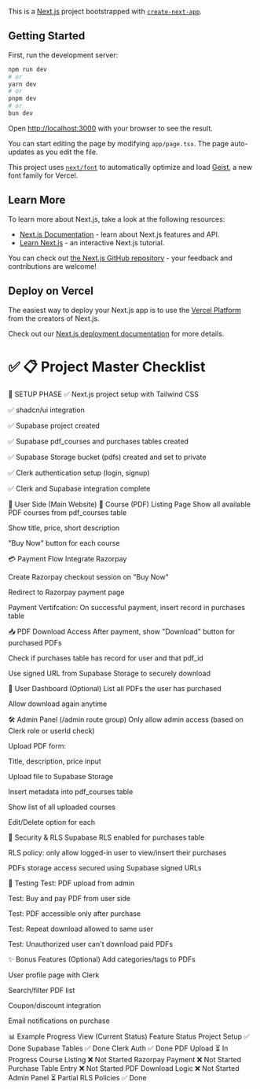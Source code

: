 This is a [Next.js](https://nextjs.org) project bootstrapped with [`create-next-app`](https://nextjs.org/docs/app/api-reference/cli/create-next-app).

## Getting Started

First, run the development server:

```bash
npm run dev
# or
yarn dev
# or
pnpm dev
# or
bun dev
```

Open [http://localhost:3000](http://localhost:3000) with your browser to see the result.

You can start editing the page by modifying `app/page.tsx`. The page auto-updates as you edit the file.

This project uses [`next/font`](https://nextjs.org/docs/app/building-your-application/optimizing/fonts) to automatically optimize and load [Geist](https://vercel.com/font), a new font family for Vercel.

## Learn More

To learn more about Next.js, take a look at the following resources:

- [Next.js Documentation](https://nextjs.org/docs) - learn about Next.js features and API.
- [Learn Next.js](https://nextjs.org/learn) - an interactive Next.js tutorial.

You can check out [the Next.js GitHub repository](https://github.com/vercel/next.js) - your feedback and contributions are welcome!

## Deploy on Vercel

The easiest way to deploy your Next.js app is to use the [Vercel Platform](https://vercel.com/new?utm_medium=default-template&filter=next.js&utm_source=create-next-app&utm_campaign=create-next-app-readme) from the creators of Next.js.

Check out our [Next.js deployment documentation](https://nextjs.org/docs/app/building-your-application/deploying) for more details.



# ✅ 📋 Project Master Checklist
🔧 SETUP PHASE
✅ Next.js project setup with Tailwind CSS

✅ shadcn/ui integration

✅ Supabase project created

✅ Supabase pdf_courses and purchases tables created

✅ Supabase Storage bucket (pdfs) created and set to private

✅ Clerk authentication setup (login, signup)

✅ Clerk and Supabase integration complete

👤 User Side (Main Website)
📂 Course (PDF) Listing Page
Show all available PDF courses from pdf_courses table

Show title, price, short description

"Buy Now" button for each course

💳 Payment Flow
Integrate Razorpay

Create Razorpay checkout session on "Buy Now"

Redirect to Razorpay payment page

Payment Vertifcation: On successful payment, insert record in purchases table

📥 PDF Download Access
After payment, show "Download" button for purchased PDFs

Check if purchases table has record for user and that pdf_id

Use signed URL from Supabase Storage to securely download

👤 User Dashboard (Optional)
List all PDFs the user has purchased

Allow download again anytime

🛠️ Admin Panel (/admin route group)
Only allow admin access (based on Clerk role or userId check)

Upload PDF form:

Title, description, price input

Upload file to Supabase Storage

Insert metadata into pdf_courses table

Show list of all uploaded courses

Edit/Delete option for each

🔐 Security & RLS
Supabase RLS enabled for purchases table

RLS policy: only allow logged-in user to view/insert their purchases

PDFs storage access secured using Supabase signed URLs

🧪 Testing
Test: PDF upload from admin

Test: Buy and pay PDF from user side

Test: PDF accessible only after purchase

Test: Repeat download allowed to same user

Test: Unauthorized user can't download paid PDFs

✨ Bonus Features (Optional)
Add categories/tags to PDFs

User profile page with Clerk

Search/filter PDF list

Coupon/discount integration

Email notifications on purchase

📊 Example Progress View (Current Status)
Feature	Status
Project Setup	✅ Done
Supabase Tables	✅ Done
Clerk Auth	✅ Done
PDF Upload	⏳ In Progress
Course Listing	❌ Not Started
Razorpay Payment	❌ Not Started
Purchase Table Entry	❌ Not Started
PDF Download Logic	❌ Not Started
Admin Panel	⏳ Partial
RLS Policies	✅ Done